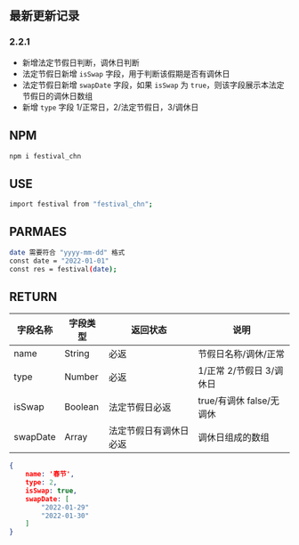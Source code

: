 ## 最新更新记录

### 2.2.1

- 新增法定节假日判断，调休日判断
- 法定节假日新增 `isSwap` 字段，用于判断该假期是否有调休日
- 法定节假日新增 `swapDate` 字段，如果 `isSwap` 为 `true`，则该字段展示本法定节假日的调休日数组
- 新增 `type` 字段 1/正常日，2/法定节假日，3/调休日

## NPM

```sh
npm i festival_chn
```

## USE

```sh
import festival from "festival_chn";
```

## PARMAES

```sh
date 需要符合 "yyyy-mm-dd" 格式
const date = "2022-01-01"
const res = festival(date);
```

## RETURN

| 字段名称 | 字段类型 | 返回状态               | 说明                     |
| -------- | -------- | ---------------------- | ------------------------ |
| name     | String   | 必返                   | 节假日名称/调休/正常     |
| type     | Number   | 必返                   | 1/正常 2/节假日 3/调休日 |
| isSwap   | Boolean  | 法定节假日必返         | true/有调休 false/无调休 |
| swapDate | Array    | 法定节假日有调休日必返 | 调休日组成的数组         |

```json
{
    name: '春节',
    type: 2,
    isSwap: true,
    swapDate: [
        "2022-01-29"
        "2022-01-30"
    ]
}
```
